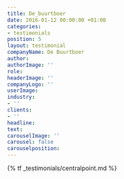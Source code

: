 ```yaml
---
title: De_buurtboer
date: 2016-01-12 00:00:00 +01:00
categories:
- testimonials
position: 5
layout: testimonial
companyName: De Buurtboer
author: 
authorImage: ''
role: 
headerImage: ''
companyLogo: ''
userImage: 
industry:
- ''
clients:
- ''
headline: 
text: 
carouselImage: ''
carousel: false
carouselposition: 
---
```


{% tf _testimonials/centralpoint.md %}